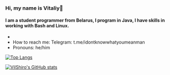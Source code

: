 ### Hi, my name is Vitaliy👋

#### I am a student programmer from Belarus, I program in Java, I have skills in working with Bash and Linux.

- 
- How to reach me: Telegram: t.me/idontknowwhatyoumeanman
- Pronouns: he/him

[![Top Langs](https://github-readme-stats.vercel.app/api/top-langs/?username=VilShiro&layout=compact)](https://github.com/VilShiro/github-readme-stats)

[![VilShiro's GitHub stats](https://github-readme-stats.vercel.app/api?username=VilShiro)](https://github.com/VilShiro/github-readme-stats)
